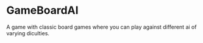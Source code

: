 # GameBoardAI
A game with classic board games where you can play against different ai of varying diculties.
